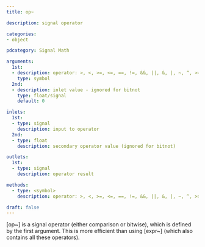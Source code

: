 ```yaml
---
title: op~

description: signal operator

categories:
- object

pdcategory: Signal Math

arguments:
  1st:
  - description: operator: >, <, >=, <=, ==, !=, &&, ||, &, |, ~, ^, >>, << or %
    type: symbol
  2nd:
  - description: inlet value - ignored for bitnot
    type: float/signal
    default: 0

inlets:
  1st:
  - type: signal
    description: input to operator
  2nd:
  - type: float
    description: secondary operator value (ignored for bitnot)

outlets:
  1st:
  - type: signal
    description: operator result

methods:
  - type: <symbol>
    description: operator: >, <, >=, <=, ==, !=, &&, ||, &, |, ~, ^, >> and <<

draft: false
---
```


[op~] is a signal operator (either comparison or bitwise), which is defined by the first argument. This is more efficient than using [expr~] (which also contains all these operators).
